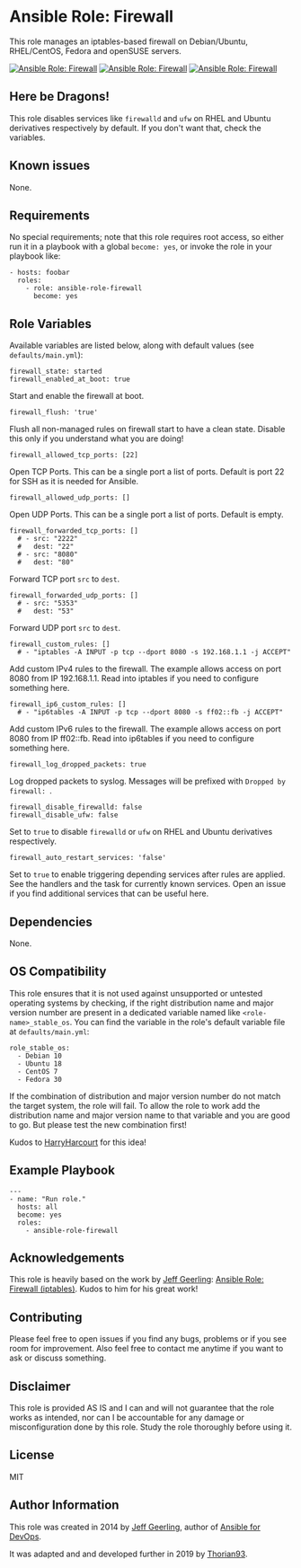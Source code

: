 # Ansible Role: Firewall

This role manages an iptables-based firewall on Debian/Ubuntu, RHEL/CentOS, Fedora and openSUSE servers.

[![Ansible Role: Firewall](https://img.shields.io/ansible/role/51250?style=flat-square)](https://galaxy.ansible.com/thorian93/ansible_role_firewall)
[![Ansible Role: Firewall](https://img.shields.io/ansible/quality/51250?style=flat-square)](https://galaxy.ansible.com/thorian93/ansible_role_firewall)
[![Ansible Role: Firewall](https://img.shields.io/ansible/role/d/51250?style=flat-square)](https://galaxy.ansible.com/thorian93/ansible_role_firewall)

## Here be Dragons!

This role disables services like `firewalld` and `ufw` on RHEL and Ubuntu derivatives respectively by default. If you don't want that, check the variables.

## Known issues

None.

## Requirements

No special requirements; note that this role requires root access, so either run it in a playbook with a global `become: yes`, or invoke the role in your playbook like:

    - hosts: foobar
      roles:
        - role: ansible-role-firewall
          become: yes

## Role Variables

Available variables are listed below, along with default values (see `defaults/main.yml`):

    firewall_state: started
    firewall_enabled_at_boot: true

Start and enable the firewall at boot.

    firewall_flush: 'true'

Flush all non-managed rules on firewall start to have a clean state. Disable this only if you understand what you are doing!

    firewall_allowed_tcp_ports: [22]

Open TCP Ports. This can be a single port a list of ports. Default is port 22 for SSH as it is needed for Ansible.

    firewall_allowed_udp_ports: []

Open UDP Ports. This can be a single port a list of ports. Default is empty.

    firewall_forwarded_tcp_ports: []
      # - src: "2222"
      #   dest: "22"
      # - src: "8080"
      #   dest: "80"

Forward TCP port `src` to `dest`.

    firewall_forwarded_udp_ports: []
      # - src: "5353"
      #   dest: "53"

Forward UDP port `src` to `dest`.

    firewall_custom_rules: []
      # - "iptables -A INPUT -p tcp --dport 8080 -s 192.168.1.1 -j ACCEPT"

Add custom IPv4 rules to the firewall. The example allows access on port 8080 from IP 192.168.1.1. Read into iptables if you need to configure something here.

    firewall_ip6_custom_rules: []
      # - "ip6tables -A INPUT -p tcp --dport 8080 -s ff02::fb -j ACCEPT"

Add custom IPv6 rules to the firewall. The example allows access on port 8080 from IP ff02::fb. Read into ip6tables if you need to configure something here.

    firewall_log_dropped_packets: true

Log dropped packets to syslog. Messages will be prefixed with `Dropped by firewall: `.

    firewall_disable_firewalld: false
    firewall_disable_ufw: false

Set to `true` to disable `firewalld` or `ufw` on RHEL and Ubuntu derivatives respectively.

    firewall_auto_restart_services: 'false'

Set to `true` to enable triggering depending services after rules are applied. See the handlers and the task for currently known services. Open an issue if you find additional services that can be useful here.

## Dependencies

None.

## OS Compatibility

This role ensures that it is not used against unsupported or untested operating systems by checking, if the right distribution name and major version number are present in a dedicated variable named like `<role-name>_stable_os`. You can find the variable in the role's default variable file at `defaults/main.yml`:

    role_stable_os:
      - Debian 10
      - Ubuntu 18
      - CentOS 7
      - Fedora 30

If the combination of distribution and major version number do not match the target system, the role will fail. To allow the role to work add the distribution name and major version name to that variable and you are good to go. But please test the new combination first!

Kudos to [HarryHarcourt](https://github.com/HarryHarcourt) for this idea!

## Example Playbook

    ---
    - name: "Run role."
      hosts: all
      become: yes
      roles:
        - ansible-role-firewall

## Acknowledgements

This role is heavily based on the work by [Jeff Geerling](https://www.jeffgeerling.com/): [Ansible Role: Firewall (iptables)](https://github.com/geerlingguy/ansible-role-firewall). Kudos to him for his great work!

## Contributing

Please feel free to open issues if you find any bugs, problems or if you see room for improvement. Also feel free to contact me anytime if you want to ask or discuss something.

## Disclaimer

This role is provided AS IS and I can and will not guarantee that the role works as intended, nor can I be accountable for any damage or misconfiguration done by this role. Study the role thoroughly before using it.

## License

MIT

## Author Information

This role was created in 2014 by [Jeff Geerling](https://www.jeffgeerling.com/), author of [Ansible for DevOps](https://www.ansiblefordevops.com/).

It was adapted and and developed further in 2019 by [Thorian93](http://thorian93.de/).
